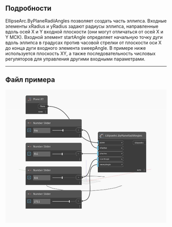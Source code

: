 ## Подробности
EllipseArc.ByPlaneRadiiAngles позволяет создать часть эллипса. Входные элементы xRadius и yRadius задают радиусы эллипса, направленные вдоль осей X и Y входной плоскости (они могут отличаться от осей X и Y МСК). Входной элемент startAngle определяет начальную точку дуги вдоль эллипса в градусах против часовой стрелки от плоскости оси X до конца дуги входного элемента sweepAngle. В примере ниже используется плоскость XY, а также последовательность числовых регуляторов для управления другими входными параметрами.
___
## Файл примера

![ByPlaneRadiiAngles](./Autodesk.DesignScript.Geometry.EllipseArc.ByPlaneRadiiAngles_img.jpg)

